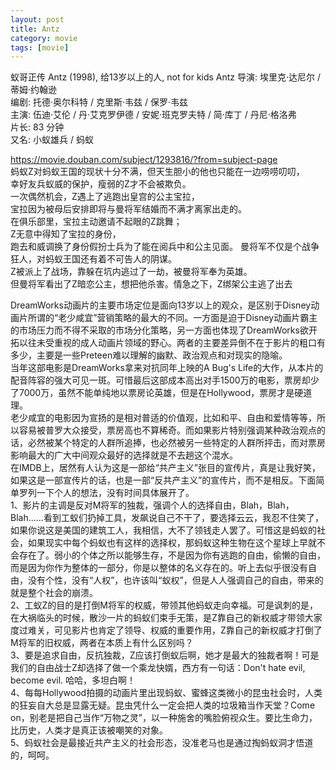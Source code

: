 ```yaml
---
layout: post
title: Antz
category: movie
tags: [movie]
---
```


蚁哥正传 Antz (1998), 给13岁以上的人, not for kids 
Antz 导演: 埃里克·达尼尔 / 蒂姆·约翰逊  
编剧: 托德·奥尔科特 / 克里斯·韦兹 / 保罗·韦兹  
主演: 伍迪·艾伦 / 丹·艾克罗伊德 / 安妮·班克罗夫特 / 简·库丁 / 丹尼·格洛弗   
片长: 83 分钟   
又名: 小蚁雄兵 / 蚂蚁  


https://movie.douban.com/subject/1293816/?from=subject-page  
蚂蚁Z对蚂蚁王国的现状十分不满，但天生胆小的他也只能在一边唠唠叨叨，  
幸好友兵蚁威的保护，瘦弱的Z才不会被欺负。  
一次偶然机会，Z遇上了逃跑出皇宫的公主宝拉，  
宝拉因为被母后安排即将与曼将军结婚而不满才离家出走的。  
在俱乐部里，宝拉主动邀请不起眼的Z跳舞；  
Z无意中得知了宝拉的身份，  
跑去和威调换了身份假扮士兵为了能在阅兵中和公主见面。 
曼将军不仅是个战争狂人，对蚂蚁王国还有着不可告人的阴谋。  
Z被派上了战场，靠躲在坑内逃过了一劫，被曼将军奉为英雄。  
但曼将军看出了Z暗恋公主，想把他杀害。情急之下，Z绑架公主逃了出去  


DreamWorks动画片的主要市场定位是面向13岁以上的观众，是区别于Disney动画片所谓的“老少咸宜”营销策略的最大的不同。一方面是迫于Disney动画片霸主的市场压力而不得不采取的市场分化策略，另一方面也体现了DreamWorks欲开拓以往未受重视的成人动画片领域的野心。两者的主要差异倒不在于影片的粗口有多少，主要是一些Preteen难以理解的幽默、政治观点和对现实的隐喻。  
当年这部电影是DreamWorks拿来对抗同年上映的A Bug's Life的大作，从本片的配音阵容的强大可见一斑。可惜最后这部成本高出对手1500万的电影，票房却少了7000万，虽然不能单纯地以票房论英雄，但是在Hollywood，票房才是硬道理。  
老少咸宜的电影因为宣扬的是相对普适的价值观，比如和平、自由和爱情等等，所以容易被普罗大众接受，票房高也不算稀奇。而如果影片特别强调某种政治观点的话，必然被某个特定的人群所追捧，也必然被另一些特定的人群所抨击，而对票房影响最大的广大中间观众最好的选择就是不去趟这个混水。  
在IMDB上，居然有人认为这是一部给“共产主义”张目的宣传片，真是让我好笑，如果这是一部宣传片的话，也是一部“反共产主义”的宣传片，而不是相反。下面简单罗列一下个人的想法，没有时间具体展开了。  
1、影片的主调是反对M将军的独裁，强调个人的选择自由，Blah，Blah，Blah......看到工蚁们扔掉工具，发飙说自己不干了，要选择云云，我忍不住笑了，如果你说这是美国的建筑工人，我相信，大不了领钱走人罢了。可惜这是蚂蚁的社会，如果现实中每个蚂蚁也有这样的选择权，那蚂蚁这种生物在这个星球上早就不会存在了。弱小的个体之所以能够生存，不是因为你有逃跑的自由，偷懒的自由，而是因为你作为整体的一部分，你是以整体的名义存在的。听上去似乎很没有自由，没有个性，没有“人权”，也许该叫“蚁权”，但是人人强调自己的自由，带来的就是整个社会的崩溃。  
2、工蚁Z的目的是打倒M将军的权威，带领其他蚂蚁走向幸福。可是讽刺的是，在大祸临头的时候，散沙一片的蚂蚁们束手无策，是Z靠自己的新权威才带领大家度过难关，可见影片也肯定了领导、权威的重要作用，Z靠自己的新权威才打倒了M将军的旧权威，两者在本质上有什么区别吗？  
3、要是追求自由，反抗独裁，Z应该打倒蚁后啊，她才是最大的独裁者啊！可是我们的自由战士Z却选择了做一个乘龙快婿，西方有一句话：Don't hate evil, become evil. 哈哈，多坦白啊！  
4、每每Hollywood拍摄的动画片里出现蚂蚁、蜜蜂这类微小的昆虫社会时，人类的狂妄自大总是显露无疑。昆虫凭什么一定会把人类的垃圾箱当作天堂？Come on，别老是把自己当作“万物之灵”，以一种施舍的嘴脸俯视众生。要比生命力，比历史，人类才是真正该被嘲笑的对象。  
5、蚂蚁社会是最接近共产主义的社会形态，没准老马也是通过掏蚂蚁洞才悟道的，呵呵。  














